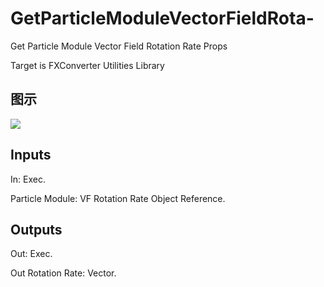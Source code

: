# GetParticleModuleVectorFieldRota-

Get Particle Module Vector Field Rotation Rate Props

Target is FXConverter Utilities Library

## 图示

![]($-20221218-19030692.png)

## Inputs

In: Exec.

Particle Module: VF Rotation Rate Object Reference.  

## Outputs

Out: Exec.

Out Rotation Rate: Vector.


